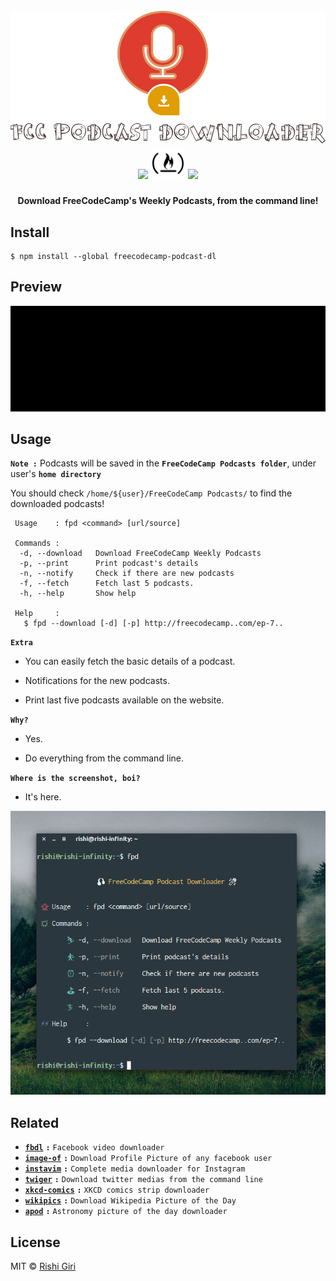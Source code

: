 <h1 align="center">
	<br>
	<img width="600px" src="https://raw.githubusercontent.com/CodeDotJS/freecodecamp-podcast-dl/master/media/text4268.png">
	<br>
	<img src="https://travis-ci.org/CodeDotJS/freecodecamp-podcast-dl.svg?branch=master"> <img width="50" src="https://github.com/CodeDotJS/freecodecamp-podcast-dl/blob/master/media/freecodecamp.svg">  <img src="https://img.shields.io/badge/code_style-XO-5ed9c7.svg">
	<br>
</h1>

<p align="center"><b>Download FreeCodeCamp's Weekly Podcasts, from the command line!</b></p>

## Install

```
$ npm install --global freecodecamp-podcast-dl
```

## Preview

<p align="center"><img src="https://raw.githubusercontent.com/CodeDotJS/freecodecamp-podcast-dl/master/media/ezgif-5-9049a3bcca.gif"></p>

## Usage

__`Note :`__ Podcasts will be saved in the __`FreeCodeCamp Podcasts folder`__, under user's __`home directory`__

You should check `/home/${user}/FreeCodeCamp Podcasts/` to find the downloaded podcasts!

```
 Usage    : fpd <command> [url/source]

 Commands :
  -d, --download   Download FreeCodeCamp Weekly Podcasts
  -p, --print      Print podcast's details
  -n, --notify     Check if there are new podcasts
  -f, --fetch      Fetch last 5 podcasts.
  -h, --help       Show help

 Help     :
   $ fpd --download [-d] [-p] http://freecodecamp..com/ep-7..

```

__`Extra`__

- You can easily fetch the basic details of a podcast.

- Notifications for the new podcasts.

- Print last five podcasts available on the website.

__`Why?`__

- Yes.

- Do everything from the command line.

__`Where is the screenshot, boi?`__

- It's here.

<p align="center">
	<img src="https://raw.githubusercontent.com/CodeDotJS/freecodecamp-podcast-dl/master/media/fccpd.png">
</p>

## Related

- __[`fbdl`](https://github.com/CodeDotJS/fbdl)__ __`:`__ `Facebook video downloader`
- __[`image-of`](https://github.com/CodeDotJS/image-of)__ __`:`__ `Download Profile Picture of any facebook user`
- __[`instavim`](https://github.com/CodeDotJS/instavim)__ __`:`__ `Complete media downloader for Instagram`
- __[`twiger`](https://github.com/CodeDotJS/twiger)__ __`:`__ `Download twitter medias from the command line`
- __[`xkcd-comics`](https://github.com/CodeDotJS/xkcd-comics)__ __`:`__ `XKCD comics strip downloader`
- __[`wikipics`](https://github.com/CodeDotJS/wikipics)__ __`:`__ `Download Wikipedia Picture of the Day`
- __[`apod`](https://github.com/CodeDotJS/apod)__ __`:`__ `Astronomy picture of the day downloader`

## License

MIT &copy; [Rishi Giri](http://rishigiri.ml)
